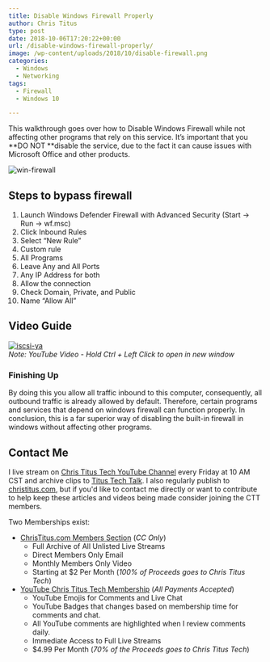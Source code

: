 ```yaml
---
title: Disable Windows Firewall Properly
author: Chris Titus
type: post
date: 2018-10-06T17:20:22+00:00
url: /disable-windows-firewall-properly/
image: /wp-content/uploads/2018/10/disable-firewall.png
categories:
  - Windows
  - Networking
tags:
  - Firewall
  - Windows 10

---
```

This walkthrough goes over how to Disable Windows Firewall while not affecting other programs that rely on this service. It&#8217;s important that you **DO NOT **disable the service, due to the fact it can cause issues with Microsoft Office and other products.<!--more-->

![win-firewall](/wp-content/uploads/2018/10/windows-firewall.png)

## Steps to bypass firewall

  1. Launch Windows Defender Firewall with Advanced Security (Start -> Run -> wf.msc)
  2. Click Inbound Rules
  3. Select &#8220;New Rule&#8221;
  4. Custom rule
  5. All Programs
  6. Leave Any and All Ports
  7. Any IP Address for both
  8. Allow the connection
  9. Check Domain, Private, and Public
 10. Name &#8220;Allow All&#8221;

## Video Guide

[![iscsi-ya](https://img.youtube.com/vi/fvFWFrN-MZQ/0.jpg)](https://www.youtube.com/watch?v=fvFWFrN-MZQ)  
_Note: YouTube Video - Hold Ctrl + Left Click to open in new window_


### Finishing Up

By doing this you allow all traffic inbound to this computer, consequently, all outbound traffic is already allowed by default. Therefore, certain programs and services that depend on windows firewall can function properly. In conclusion, this is a far superior way of disabling the built-in firewall in windows without affecting other programs.

## Contact Me

I live stream on [Chris Titus Tech YouTube Channel][1] every Friday at 10 AM CST and archive clips to [Titus Tech Talk][2]. I also regularly publish to [christitus.com][3], but if you'd like to contact me directly or want to contribute to help keep these articles and videos being made consider joining the CTT members. 

Two Memberships exist:
- [ChrisTitus.com Members Section][4] (_CC Only_)
  - Full Archive of All Unlisted Live Streams
  - Direct Members Only Email
  - Monthly Members Only Video
  - Starting at $2 Per Month (_100% of Proceeds goes to Chris Titus Tech_)
- [YouTube Chris Titus Tech Membership][5] (_All Payments Accepted_)
  - YouTube Emojis for Comments and Live Chat
  - YouTube Badges that changes based on membership time for comments and chat.
  - All YouTube comments are highlighted when I review comments daily. 
  - Immediate Access to Full Live Streams
  - $4.99 Per Month (_70% of the Proceeds goes to Chris Titus Tech_)

 [1]: https://www.youtube.com/c/ChrisTitusTech
 [2]: https://www.youtube.com/c/ChrisTitusTechStreams
 [3]: https://christitus.com/
 [4]: https://christitus.com/members
 [5]: https://links.christitus.com/join